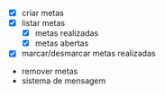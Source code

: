- [x] criar metas
- [x] listar metas
   - [x] metas realizadas 
   - [x] metas abertas
- [x] marcar/desmarcar metas realizadas 
- remover metas 
- sistema de mensagem 